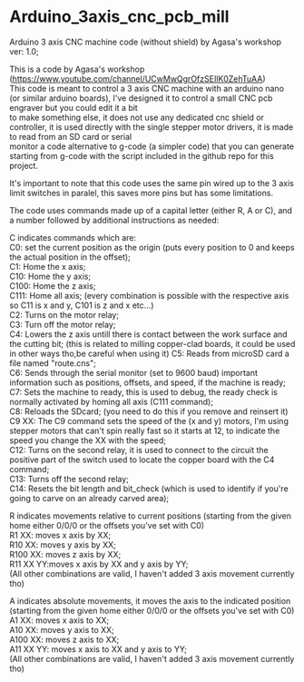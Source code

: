# Arduino_3axis_cnc_pcb_mill
Arduino 3 axis CNC machine code (without shield) by Agasa's workshop ver: 1.0;  

This is a code by Agasa's workshop (https://www.youtube.com/channel/UCwMwQgrOfzSEIlK0ZehTuAA)  
This code is meant to control a 3 axis CNC machine with an arduino nano (or similar arduino boards), I've designed it to control a small CNC pcb engraver but you could edit it a bit  
to make something else, it does not use any dedicated cnc shield or controller, it is used directly with the single stepper motor drivers, it is made to read from an SD card or serial  
monitor a code alternative to g-code (a simpler code) that you can generate starting from g-code with the script included in the github repo for this project.  

It's important to note that this code uses the same pin wired up to the 3 axis limit switches in paralel, this saves more pins but has some limitations.  

The code uses commands made up of a capital letter (either R, A or C), and a number followed by additional instructions as needed:  

C indicates commands which are:  
C0: set the current position as the origin (puts every position to 0 and keeps the actual position in the offset);  
C1: Home the x axis;  
C10: Home the y axis;  
C100: Home the z axis;  
C111: Home all axis; (every combination is possible with the respective axis so C11 is x and y, C101 is z and x etc...)  
C2: Turns on the motor relay;  
C3: Turn off the motor relay;  
C4: Lowers the z axis untill there is contact between the work surface and the cutting bit; (this is related to milling copper-clad boards, it could be used in other ways tho,be careful when using it)
C5: Reads from microSD card a file named "route.cns";  
C6: Sends through the serial monitor (set to 9600 baud) important information such as positions, offsets, and speed, if the machine is ready;   
C7: Sets the machine to ready, this is used to debug, the ready check is normally activated by homing all axis (C111 command);  
C8: Reloads the SDcard; (you need to do this if you remove and reinsert it)  
C9 XX: The C9 command sets the speed of the (x and y) motors, I'm using stepper motors that can't spin really fast so it starts at 12, to indicate the speed you change the XX with the speed;  
C12: Turns on the second relay, it is used to connect to the circuit the positive part of the switch used to locate the copper board with the C4 command;  
C13: Turns off the second relay;  
C14: Resets the bit length and bit_check (which is used to identify if you're going to carve on an already carved area);  

R indicates movements relative to current positions (starting from the given home either 0/0/0 or the offsets you've set with C0)  
R1 XX: moves x axis by XX;  
R10 XX: moves y axis by XX;  
R100 XX: moves z axis by XX;  
R11 XX YY:moves x axis by XX and y axis by YY;  
(All other combinations are valid, I haven't added 3 axis movement currently tho)  

A indicates absolute movements, it moves the axis to the indicated position (starting from the given home either 0/0/0 or the offsets you've set with C0)  
A1 XX: moves x axis to XX;  
A10 XX: moves y axis to XX;  
A100 XX: moves z axis to XX;  
A11 XX YY: moves x axis to XX and y axis to YY;  
(All other combinations are valid, I haven't added 3 axis movement currently tho)  
